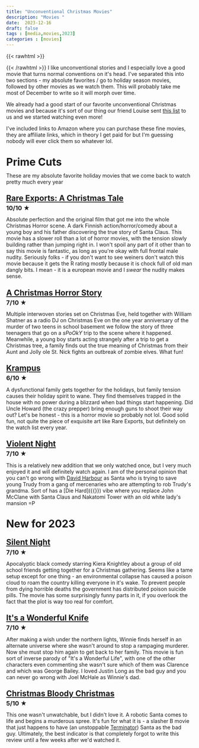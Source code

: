 ```yaml
---
title: "Unconventional Christmas Movies"
description: "Movies "
date:  2023-12-16
draft: false
tags : [media,movies,2023]
categories : [movies]
---
```

{{< rawhtml >}}
<style>
    h3 {
        margin-top: 0.5em!important;
        line-height: 1;
        padding: 0;
        margin-bottom:0!important;
    }

    h1, h2 {
        margin-top: 1.2em!important;
        line-height: 1;
        padding: 0;
        margin-bottom:0!important;
    }
</style>
{{< /rawhtml >}}
I like unconventional stories and I especially love a good movie that turns normal conventions on it's head.
I've separated this into two sections - my absolute favorites / go to holiday season movies, followed by 
other movies as we watch them. This will probably take me most of December to write so it will morph over time.

We already had a good start of our favorite unconventional Christmas movies and because it's sort of our thing 
our friend Louise sent [this list](https://www.goodhousekeeping.com/holidays/christmas-ideas/g29994860/best-christmas-horror-movies/) 
to us and we started watching even more!
<!--more-->

I've included links to Amazon where you can purchase these fine movies, they are affiliate links, which in theory I get paid for but I'm guessing nobody 
will ever click them so whatever lol.

# Prime Cuts
These are my absolute favorite holiday movies that we come back to watch pretty much every year

## [Rare Exports: A Christmas Tale](https://amzn.to/4a4CVUY)
### 10/10 ★
Absolute perfection and the original film that got me into the whole Christmas Horror scene. A dark Finnish action/horror/comedy about 
a young boy and his father discovering the true story of Santa Claus. This movie has a slower roll than a lot of horror movies, with the 
tension slowly building rather than jumping right in. I won't spoil any part of it other than to say this movie is fantastic, as long 
as you're okay with full frontal male nudity. Seriously folks - if you don't want to see weiners don't watch this movie because it gets the 
R rating mostly because it is chock full of old man dangly bits. I mean - it is a european movie and I _swear_ the nudity makes sense.



## [A Christmas Horror Story](https://amzn.to/417WuIe)
### 7/10 ★
Multiple interwoven stories set on Christmas Eve, held together with William Shatner as a radio DJ on Christmas Eve on the one year anniversary of the murder 
of two teens in school basement we follow the story of three teenagers that go on a _sPoOkY_ trip to the scene where it happened. Meanwhile, a young boy 
starts acting strangely after a trip to get a Christmas tree, a family finds out the true meaning of Christmas from their Aunt and Jolly ole St. Nick fights 
an outbreak of zombie elves. What fun!

## [Krampus](https://amzn.to/3t21YYj)
### 6/10 ★
A dysfunctional family gets together for the holidays, but family tension causes their holiday spirit to wane. They find themselves trapped in the house 
with no power during a blizzard when bad things start happening. Did Uncle Howard (the crazy prepper) bring enough guns to shoot their way out? Let's 
be honest - this is a horror movie so probably not lol. Good solid fun, not quite the piece of exquisite art like Rare Exports, but definitely on the 
watch list every year.

## [Violent Night](https://www.amazon.com/Violent-Night-Blu-Ray-DVD-Digital/dp/B0BN58XKMM?crid=C6BQV1C0CEWL&keywords=violent+night&qid=1701468497&sprefix=Violen%2Caps%2C121&sr=8-2&linkCode=li2&tag=mhskkbde-20&linkId=8d53c1cdc19fd15a141db85183baad12&language=en_US&ref_=as_li_ss_il)
### 7/10 ★
This is a relatively new addition that we only watched once, but I very much enjoyed it and will definitely watch again. I am of the personal opinion that you can't 
go wrong with [David Harbour](https://en.wikipedia.org/wiki/David_Harbour) as Santa who is trying to save young Trudy from a gang of mercenaries who are 
attempting to rob Trudy's grandma. Sort of has a [Die Hard]({{<ref diehard>}}) vibe where you replace John McClane with Santa Claus and Nakatomi Tower 
with an old white lady's mansion =P


# New for 2023


## [Silent Night](https://amzn.to/46A4rad)
### 7/10 ★
Apocalyptic black comedy starring Kiera Knightley about a group of old school friends getting together for a Christmas gathering. 
Seems like a tame setup except for one thing - an environmental collapse has caused a poison cloud to roam the country killing 
everyone in it's wake. To prevent people from dying horrible deaths the government has distributed poison suicide pills. 
The movie has some surprisingly funny parts in it, if you overlook the fact that the plot is way too real for comfort. 

## [It's a Wonderful Knife](https://amzn.to/418z1X8)
### 7/10 ★
After making a wish under the northern lights, Winnie finds herself in an alternate universe where she wasn't around to stop a 
rampaging murderer. Now she must stop him again to get back to her family. This movie is fun sort of inverse parody of 
"It's a Wonderful Life", with one of the other characters even commenting she wasn't sure which of them was Clarence and which 
was George Bailey. I loved Justin Long as the bad guy and you can never go wrong with Joel McHale as Winnie's dad.

## [Christmas Bloody Christmas](https://amzn.to/3Rs810h)
### 5/10 ★
This one wasn't unwatchable, but I didn't love it. A robotic Santa comes to life and begins a murderous spree. It's fun for what it 
is - a slasher B movie that just happens to have (an unstoppable [Terminator](https://amzn.to/3GLBnlv)) Santa as the bad guy. Ultimately, 
the best indicator is that completely forgot to write this review until a few weeks after we'd watched it. 



